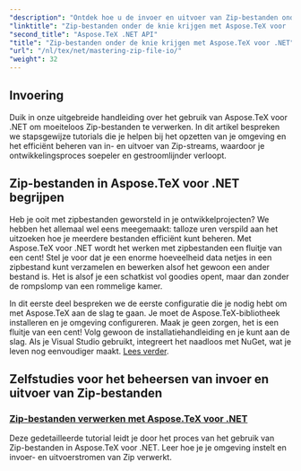 ```yaml
---
"description": "Ontdek hoe u de invoer en uitvoer van Zip-bestanden onder de knie krijgt met Aspose.TeX voor .NET. Volg stapsgewijze tutorials om uw workflow efficiënt te stroomlijnen."
"linktitle": "Zip-bestanden onder de knie krijgen met Aspose.TeX voor .NET"
"second_title": "Aspose.TeX .NET API"
"title": "Zip-bestanden onder de knie krijgen met Aspose.TeX voor .NET"
"url": "/nl/tex/net/mastering-zip-file-io/"
"weight": 32
---
```


## Invoering

Duik in onze uitgebreide handleiding over het gebruik van Aspose.TeX voor .NET om moeiteloos Zip-bestanden te verwerken. In dit artikel bespreken we stapsgewijze tutorials die je helpen bij het opzetten van je omgeving en het efficiënt beheren van in- en uitvoer van Zip-streams, waardoor je ontwikkelingsproces soepeler en gestroomlijnder verloopt.

## Zip-bestanden in Aspose.TeX voor .NET begrijpen

Heb je ooit met zipbestanden geworsteld in je ontwikkelprojecten? We hebben het allemaal wel eens meegemaakt: talloze uren verspild aan het uitzoeken hoe je meerdere bestanden efficiënt kunt beheren. Met Aspose.TeX voor .NET wordt het werken met zipbestanden een fluitje van een cent! Stel je voor dat je een enorme hoeveelheid data netjes in een zipbestand kunt verzamelen en bewerken alsof het gewoon een ander bestand is. Het is alsof je een schatkist vol goodies opent, maar dan zonder de rompslomp van een rommelige kamer.

In dit eerste deel bespreken we de eerste configuratie die je nodig hebt om met Aspose.TeX aan de slag te gaan. Je moet de Aspose.TeX-bibliotheek installeren en je omgeving configureren. Maak je geen zorgen, het is een fluitje van een cent! Volg gewoon de installatiehandleiding en je kunt aan de slag. Als je Visual Studio gebruikt, integreert het naadloos met NuGet, wat je leven nog eenvoudiger maakt. [Lees verder](./handle-zip-files/).

## Zelfstudies voor het beheersen van invoer en uitvoer van Zip-bestanden
### [Zip-bestanden verwerken met Aspose.TeX voor .NET](./handle-zip-files/)
Deze gedetailleerde tutorial leidt je door het proces van het gebruik van Zip-bestanden in Aspose.TeX voor .NET. Leer hoe je je omgeving instelt en invoer- en uitvoerstromen van Zip verwerkt.